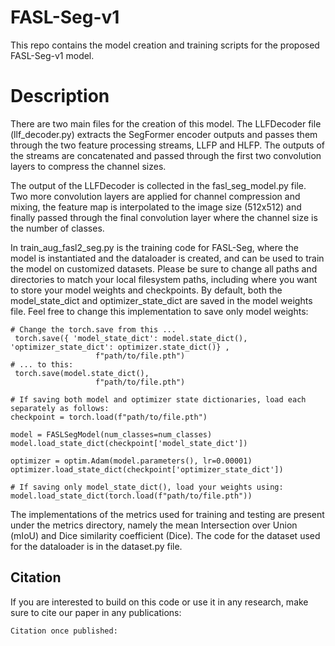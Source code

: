 # FASL-Seg-v1
This repo contains the model creation and training scripts for the proposed FASL-Seg-v1 model.

# Description
There are two main files for the creation of this model. The LLFDecoder file (llf_decoder.py) extracts the SegFormer encoder outputs and passes them through the two feature processing streams, LLFP and HLFP. The outputs of the streams are concatenated and passed through the first two convolution layers to compress the channel sizes. 

The output of the LLFDecoder is collected in the fasl_seg_model.py file. Two more convolution layers are applied for channel compression and mixing, the feature map is interpolated to the image size (512x512) and finally passed through the final convolution layer where the channel size is the number of classes.

In train_aug_fasl2_seg.py is the training code for FASL-Seg, where the model is instantiated and the dataloader is created, and can be used to train the model on customized datasets. Please be sure to change all paths and directories to match your local filesystem paths, including where you want to store your model weights and checkpoints. By default, both the model_state_dict and optimizer_state_dict are saved in the model weights file. Feel free to change this implementation to save only model weights: 
```
# Change the torch.save from this ...
 torch.save({ 'model_state_dict': model.state_dict(), 'optimizer_state_dict': optimizer.state_dict()} ,
                   f"path/to/file.pth")
# ... to this:
 torch.save(model.state_dict(),
                   f"path/to/file.pth")

# If saving both model and optimizer state dictionaries, load each separately as follows:
checkpoint = torch.load(f"path/to/file.pth")

model = FASLSegModel(num_classes=num_classes)
model.load_state_dict(checkpoint['model_state_dict'])

optimizer = optim.Adam(model.parameters(), lr=0.00001)
optimizer.load_state_dict(checkpoint['optimizer_state_dict'])

# If saving only model_state_dict(), load your weights using:
model.load_state_dict(torch.load(f"path/to/file.pth"))
```

The implementations of the metrics used for training and testing are present under the metrics directory, namely the mean Intersection over Union (mIoU) and Dice similarity coefficient (Dice). The code for the dataset used for the dataloader is in the dataset.py file.

## Citation
If you are interested to build on this code or use it in any research, make sure to cite our paper in any publications:
```
Citation once published:

```
